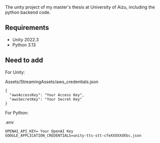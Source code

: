 The unity project of my master's thesis at University of Aizu, including the python backend code.

## Requirements

- Unity 2022.3
- Python 3.13

## Need to add
For Unity:

Assets/StreamingAssets/aws_credentials.json

```
{
  "awsAccessKey": "Your Access Key",
  "awsSecretKey": "Your Secret Key"
}
```

For Python:

.env
```
OPENAI_API_KEY= Your OpenAI Key
GOOGLE_APPLICATION_CREDENTIALS=unity-tts-stt-cfeXXXXXdXbc.json
```
